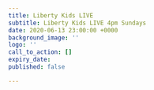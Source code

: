 ```yaml
---
title: Liberty Kids LIVE
subtitle: Liberty Kids LIVE 4pm Sundays
date: 2020-06-13 23:00:00 +0000
background_image: ''
logo: ''
call_to_action: []
expiry_date: 
published: false

---
```

